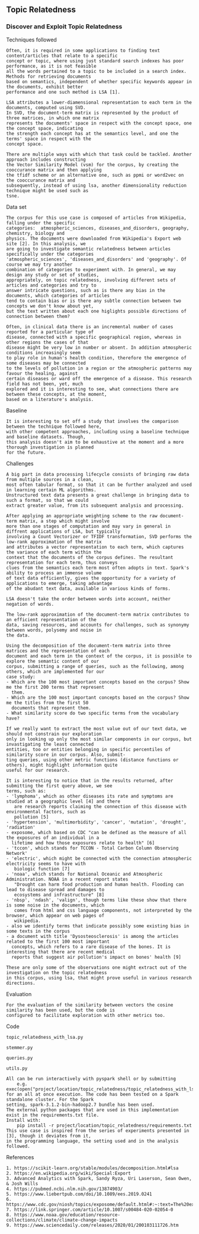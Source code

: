 ## Topic Relatedness

### Discover and Exploit Topic Relatedness

    
 
Techniques followed
 
	Often, it is required in some applications to finding text content/articles that relate to a specific
	concept or topic, where using just standard search indexes has poor performance, as it is not feasible 
	all the words pertained to a topic to be included in a search index. Methods for retrieving documents 
	based on semantics, independent of whether specific keywords appear in the documents, exhibit better
	performance and one such method is LSA [1].
	
	LSA attributes a lower-diamensional representation to each term in the documents, computed using SVD.
	In SVD, the document-term matrix is represented by the product of three matrices, in which one matrix 
	represents the documents' space in respect with the concept space, one the concept space, indicating 
	the strength each concept has at the semantics level, and one the terms' space in respect with the
	concept space.
	
	There are multiple ways with which that task could be tackled. Another approach includes constructing
	the Vector Similarity Model (vsm) for the corpus, by creating the cooccurance matrix and then applying
	the tfidf scheme or an alternative one, such as ppmi or word2vec on the cooccurance matrix and 
	subsequently, instead of using lsa, another dimensionality reduction technique might be used such as 
	tsne.
	
	
  
Data set

	The corpus for this use case is composed of articles from Wikipedia, falling under the specific 
	categories:  atmospheric_sciences, diseases_and_disorders, geography, chemistry, biology and 
	physics. The documents were downloaded from Wikipedia's Export web site [2]. In this analysis, we
	are going to investigate semantic relatedness between articles specifically under the categories
	'atmospheric_sciences', 'diseases_and_disorders' and 'geography'. Of course we may try another 
	combination of categories to experiment with. In general, we may design any study or set of studies, 
	appropriately, on topic relatedness, involving different sets of articles and categories and try to
	answer intricate questions, such as is there any bias in the documents, which categories of articles
	tend to contain bias or is there any subtle connection between two concepts we don't know about yet,
	but the text written about each one higlights possible directions of connection between them? 
	
	Often, in clinical data there is an incremental number of cases reported for a particular type of 
	disease, connected with a specific geographical region, whereas in other regions the cases of that
	disease might be very low in number or absent. In addition atmospheric conditions increasingly seem
	to play role in human's health condition, therefore the emergence of some diseases may be connected 
	to the levels of pollution in a region or the atmospheric patterns may favour the healing, against 
	certain diseases or ward off the emergence of a disease. This research field has not been, yet, much
	explored and it is interesting to see, what connections there are between these concepts, at the moment,
	based on a literature's analysis.
	


Baseline
	
	It is interesting to set off a study that involves the comparison between the technique followed here,
	with other competent approaches, including using a baseline technique and baseline datasets. Though,
	this analysis doesn't aim to be exhaustive at the moment and a more thorough investigation is planned
	for the future.

	

Challenges

	A big part in data processing lifecycle consists of bringing raw data from multiple sources in a clean,
	most often tabular format, so that it can be further analyzed and used in learning certain ML algorithms.
	Unstructured text data presents a great challenge in bringing data to such a format, so that we could 
	extract greater value, from its subsequent analysis and processing.
	
	After applying an appropriate weighting scheme to the raw document-term matrix, a step which might involve 
	more than one stages of computation and may vary in general in diffrent applications of LSA, but typically 
	involving a Count Vectorizer or TFIDF transformation, SVD performs the low-rank approximation of the matrix
	and attributes a vector representation to each term, which captures the variance of each term within the
	context that the documents of the corpus defines. The resultant representation for each term, thus conveys 
	clues from the semantics each term most often adopts in text. Spark's ability to process an immense volume
	of text data efficiently, gives the opportunity for a variety of applications to emerge, taking advantage
	of the abudant text data, available in various kinds of forms.
	
	LSA doesn't take the order between words into account, neither negation of words.	
	
	The low-rank approximation of the document-term matrix contributes to an efficient representation of the
	data, saving resources, and accounts for challenges, such as synonymy between words, polysemy and noise in
	the data. 
    	
	Using the decomposition of the document-term matrix into three matrices and the representation of each 
	document and each term in the context of the corpus, it is possible to explore the semantic content of our
	corpus, submitting a range of queries, such as the following, among others, which are implemented for our 
	case study:
	- Which are the 100 most important concepts based on the corpus? Show me the first 200 terms that represent 
	  them.
	- Which are the 100 most important concepts based on the corpus? Show me the titles from the first 50 
	  documents that represent them.
	- What similarity score do two specific terms from the vocabulary have?
	
	If we really want to extract the most value out of our text data, we should not constrain our exploration
	only in looking up only the most similar components in our corpus, but invastigating the least connected
	entities, too or entities belonging in specific percentiles of similarity score in our corpus. Also, submit-
	ting queries, using other metric functions (distance functions or others), might highlight information quite
	useful for our research.
	
	It is interesting to notice that in the results returned, after submitting the first query above, we see 
	terms, such as: 
	- 'lymphoma', which as other diseases its rate and symptoms are studied at a geographic level [4] and there 
	   are research reports claiming the connection of this disease with environmental factors, such as 
	   pollution [5]
	- 'hypertension', 'multimorbidity', 'cancer', 'mutation', 'drought', 'radiation'    
	- exposome, which based on CDC "can be defined as the measure of all the exposures of an individual in a 
	  lifetime and how those exposures relate to health" [6]   
	- 'tccon', which stands for TCCON - Total Carbon Column Observing Network'    
	- 'electric', which might be connected with the connection atmospheric electricity seems to have with
	   biologic function [7]    
	- 'noaa', which stands for National Oceanic and Atmospheric Administration. NOAA in a recent report states      
	   "Drought can harm food production and human health. Flooding can lead to disease spread and damages to 
	   ecosystems and infrastructure" [8]    
	- 'nbsp', 'ndash', 'valign', though terms like these show that there is some noise in the documents, which    
	   comes from html and css language components, not interpreted by the browser, which appear on web pages of    
	   wikipedia.    
	- also we identify terms that indicate possibly some existing bias in some texts in the corpus    
	- a document with title 'Dysosteosclerosis' is among the articles related to the first 100 most important     
	  concepts, which refers to a rare disease of the bones. It is interesting that there are recent medical 
	  reports that suggest air pollution's impact on bones' health [9]    
		
	These are only some of the observations one might extract out of the investigation on the topic relatedness
	in this corpus, using lsa, that might prove useful in various research directions.
	
		

Evaluation

	For the evaluation of the similarity between vectors the cosine similarity has been used, but the code is
	configured to facilitate exploration with other metrics too.
	

 
Code

	topic_relatedness_with_lsa.py
	
	stemmer.py
       
	queries.py   
	
	utils.py
	   
   	All can be run interactively with pyspark shell or by submitting    
   		e.g. exec(open("project/location/topic_relatedness/topic_relatedness_with_lsa.py").read()) 
   	for an all at once execution. The code has been tested on a Spark standalone cluster. For the Spark 
	setting, spark-3.1.2-bin-hadoop2.7 bundle has been used.   
   	The external python packages that are used in this implementation exist in the requirements.txt file. 
   	Install with:     
	   	pip install -r project/location/topic_relatedness/requirements.txt   
   	This use case is inspired from the series of experiments presented in [3], though it deviates from it, 
	in the programming language, the setting used and in the analysis followed.   

   

References

	1. https://scikit-learn.org/stable/modules/decomposition.html#lsa
	2. https://en.wikipedia.org/wiki/Special:Export
  	3. Advanced Analytics with Spark, Sandy Ryza, Uri Laserson, Sean Owen, & Josh Wills
  	4. https://pubmed.ncbi.nlm.nih.gov/13874903/
  	5. https://www.liebertpub.com/doi/10.1089/ees.2019.0241
  	6. https://www.cdc.gov/niosh/topics/exposome/default.html#:~:text=The%20exposome%20can%20be%20defined,%2C%20diet%2C%20lifestyle%2C%20etc.
  	7. https://link.springer.com/article/10.1007/s00484-020-02054-0
	8. https://www.noaa.gov/education/resource-collections/climate/climate-change-impacts
	9. https://www.sciencedaily.com/releases/2020/01/200103111726.htm
